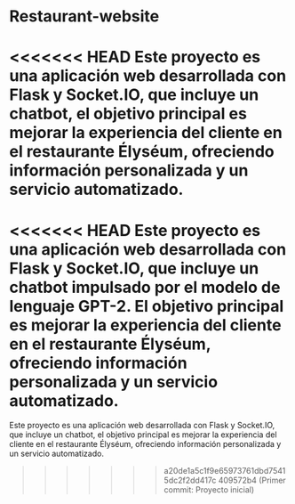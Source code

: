 # Restaurant-website
<<<<<<< HEAD
Este proyecto es una aplicación web desarrollada con Flask y Socket.IO, que incluye un chatbot, el objetivo principal es mejorar la experiencia del cliente en el restaurante Élyséum, ofreciendo información personalizada y un servicio automatizado.
=======
<<<<<<< HEAD
Este proyecto es una aplicación web desarrollada con Flask y Socket.IO, que incluye un chatbot impulsado por el modelo de lenguaje GPT-2. El objetivo principal es mejorar la experiencia del cliente en el restaurante Élyséum, ofreciendo información personalizada y un servicio automatizado.
=======
Este proyecto es una aplicación web desarrollada con Flask y Socket.IO, que incluye un chatbot, el objetivo principal es mejorar la experiencia del cliente en el restaurante Élyséum, ofreciendo información personalizada y un servicio automatizado.
>>>>>>> a20de1a5c1f9e65973761dbd75415dc2f2dd417c
>>>>>>> 409572b4 (Primer commit: Proyecto inicial)
